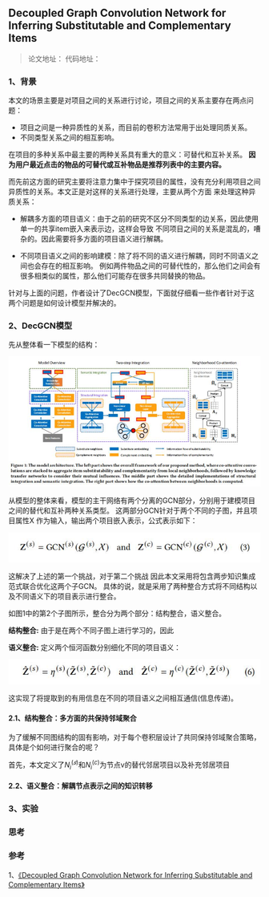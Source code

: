 ## Decoupled Graph Convolution Network for Inferring Substitutable and Complementary Items


> 论文地址：
> 代码地址：


### 1、背景

本文的场景主要是对项目之间的关系进行讨论，项目之间的关系主要存在两点问题：

- 项目之间是一种异质性的关系，而目前的卷积方法常用于出处理同质关系。
- 不同类型关系之间的相互影响。

在项目的多种关系中最主要的两种关系具有重大的意义：可替代和互补关系。
**因为用户最近点击的物品的可替代或互补物品是推荐列表中的主要内容。**

而先前这方面的研究主要将注意力集中于探究项目的属性，没有充分利用项目之间异质性的关系。本文正是对这样的关系进行处理，主要从两个方面
来处理这种异质关系：

-  解耦多方面的项目语义：由于之前的研究不区分不同类型的边关系，因此使用单一的共享item嵌入来表示边，这样会导致
	不同项目之间的关系是混乱的，嘈杂的。因此需要将多方面的项目语义进行解耦。

-  不同项目语义之间的影响建模：除了将不同的语义进行解耦，同时不同语义之间也会存在的相互影响。
	例如两件物品之间的可替代性的，那么他们之间会有很多相类似的属性，那么他们可能存在很多共同替换的物品。

针对与上面的问题，作者设计了DecGCN模型，下面就仔细看一些作者针对于这两个问题是如何设计模型并解决的。	


### 2、DecGCN模型

先从整体看一下模型的结构：

![](readme_files/1.jpg)

从模型的整体来看，模型的主干网络有两个分离的GCN部分，分别用于建模项目之间的替代和互补两种关系类型。
这两部分GCN针对于两个不同的子图，并且项目属性X 作为输入，输出两个项目嵌入表示，公式表示如下：

![](readme_files/2.jpg)

这解决了上述的第一个挑战，对于第二个挑战 因此本文采用将包含两步知识集成范式联合优化这两个子GCN。
具体的说，就是采用了两种整合方式将不同结构以及不同语义下的项目表示进行整合。

如图1中的第2个子图所示，整合分为两个部分：结构整合，语义整合。

**结构整合:**
由于是在两个不同子图上进行学习的，因此

**语义整合:**
定义两个恒河函数分别细化不同的项目语义：

![](readme_files/3.jpg)

这实现了将提取到的有用信息在不同的项目语义之间相互通信(信息传递)。

#### 2.1、结构整合：多方面的共保持邻域聚合

为了缓解不同图结构的固有影响，对于每个卷积层设计了共同保持邻域聚合策略，具体是个如何进行聚合的呢？

首先，本文定义了$N_i^{(𝑠)}$和$N_i^{(c)}$为节点v的替代邻居项目以及补充邻居项目

#### 2.2、语义整合：解耦节点表示之间的知识转移

### 3、实验
### 思考
### 参考

1、[《Decoupled Graph Convolution Network for Inferring Substitutable and Complementary Items》]()